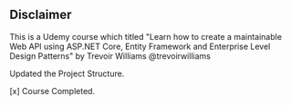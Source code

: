 ## Disclaimer
This is a Udemy course which titled "Learn how to create a maintainable Web API using ASP.NET Core, Entity Framework and Enterprise Level Design Patterns" by Trevoir Williams @trevoirwilliams

Updated the Project Structure.

[x] Course Completed.
